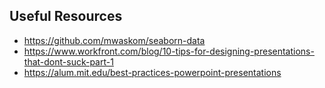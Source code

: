 ## Useful Resources
+ https://github.com/mwaskom/seaborn-data
+ https://www.workfront.com/blog/10-tips-for-designing-presentations-that-dont-suck-part-1
+ https://alum.mit.edu/best-practices-powerpoint-presentations
